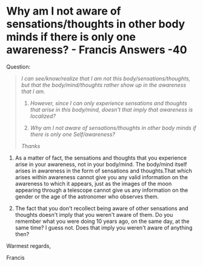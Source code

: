 # Why am I not aware of sensations/thoughts in other body minds if there is only one awareness? - Francis Answers -40

Question:

>_I can see/know/realize that I am not this body/sensations/thoughts, but that the body/mind/thoughts rather show up in the awareness that I am._
>
>1. _However, since I can only experience sensations and thoughts that arise in this body/mind, doesn't that imply that awareness is localized?_
>
>2. _Why am I not aware of sensations/thoughts in other body minds if there is only one Self/awareness?_
>
>_Thanks_

1. As a matter of fact, the sensations and thoughts that you experience arise in your awareness, not in your body/mind. The body/mind itself arises in awareness in the form of sensations and thoughts.That which arises within awareness cannot give you any valid information on the awareness to which it appears, just as the images of the moon appearing through a telescope cannot give us any information on the gender or the age of the astronomer who observes them.

2. The fact that you don't recollect being aware of other sensations and thoughts doesn't imply that you weren't aware of them. Do you remember what you were doing 10 years ago, on the same day, at the same time? I guess not. Does that imply you weren't aware of anything then?

Warmest regards,

Francis

